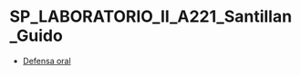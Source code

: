 # SP_LABORATORIO_II_A221_Santillan_Guido

- [Defensa oral](https://drive.google.com/file/d/1JPtNTaqfrCGZncFs2i8OmQUd2nDZ52Ql/view?usp=drive_link)
